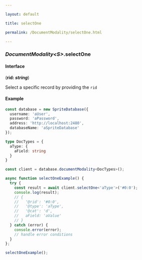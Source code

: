 ```yaml
---

layout: default

title: selectOne

permalink: /DocumentModality/selectOne.html

---
```


### _DocumentModality&lt;S&gt;_.selectOne

#### Interface

(**rid: *string***)

Select a specific record by providing the `rid`

#### Example

```ts
const database = new SpriteDatabase({
  username: 'aUser',
  password: 'aPassword',
  address: 'http://localhost:2480',
  databaseName: 'aSpriteDatabase'
});

type DocTypes = {
  aType: {
    aField: string
  }
}

const client = database.documentModality<DocTypes>();

async function selectOneExample() {
  try {
    const result = await client.selectOne<'aType'>('#0:0');
    console.log(result);
    // {
    //   '@rid': '#0:0',
    //   '@type': 'aType',
    //   '@cat': 'd',
    //   aField: 'aValue'
    // }
  } catch (error) {
    console.error(error);
    // handle error conditions
  }
};

selectOneExample();
```

